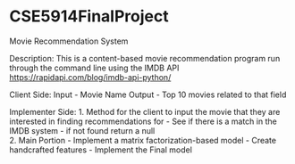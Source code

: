 # CSE5914FinalProject
Movie Recommendation System


Description: This is a content-based movie recommendation program run through the command line using the IMDB API
https://rapidapi.com/blog/imdb-api-python/

  Client Side:
    Input - Movie Name
    Output - Top 10 movies related to that field
    
   Implementer Side:
    1. Method for the client to input the movie that they are interested in finding recommendations for
        - See if there is a match in the IMDB system
            - if not found return a null     
    2. Main Portion
      - Implement a matrix factorization-based model
      - Create handcrafted features
      - Implement the Final model
      
      
